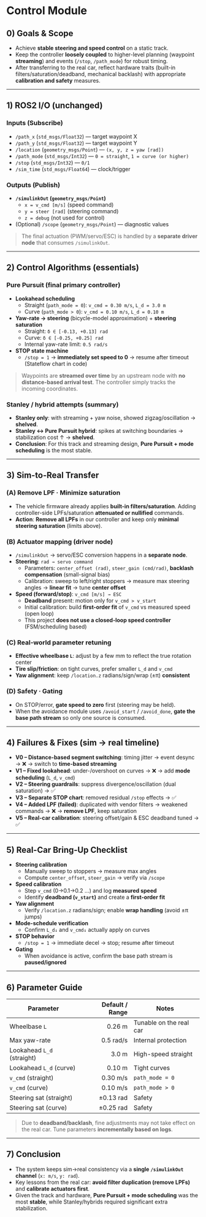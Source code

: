 # Control Module

## 0) Goals & Scope
- Achieve **stable steering and speed control** on a static track.  
- Keep the controller **loosely coupled** to higher-level planning (waypoint **streaming**) and events (`/stop`, `/path_mode`) for robust timing.  
- After transferring to the real car, reflect hardware traits (built-in filters/saturation/deadband, mechanical backlash) with appropriate **calibration and safety** measures.

---

## 1) ROS2 I/O (unchanged)

### Inputs (Subscribe)
- `/path_x` (`std_msgs/Float32`) — target waypoint X  
- `/path_y` (`std_msgs/Float32`) — target waypoint Y  
- `/location` (`geometry_msgs/Point`) — `(x, y, z = yaw [rad])`  
- `/path_mode` (`std_msgs/Int32`) — `0 = straight`, `1 = curve (or higher)`  
- `/stop` (`std_msgs/Int32`) — `0/1`  
- `/sim_time` (`std_msgs/Float64`) — clock/trigger

### Outputs (Publish)
- **`/simulinkOut` (`geometry_msgs/Point`)**  
  - `x = v_cmd [m/s]` (speed command)  
  - `y = steer [rad]` (steering command)  
  - `z = debug` (not used for control)
- (Optional) `/scope` (`geometry_msgs/Point`) — diagnostic values

> The final actuation (PWM/servo/ESC) is handled by a **separate driver node** that consumes `/simulinkOut`.

---

## 2) Control Algorithms (essentials)

### Pure Pursuit (final primary controller)
- **Lookahead scheduling**
  - Straight (`path_mode = 0`): `v_cmd = 0.30 m/s`, `L_d = 3.0 m`  
  - Curve (`path_mode > 0`): `v_cmd = 0.10 m/s`, `L_d = 0.10 m`
- **Yaw-rate → steering** (bicycle-model approximation) + **steering saturation**
  - Straight: `δ ∈ [-0.13, +0.13] rad`  
  - Curve: `δ ∈ [-0.25, +0.25] rad`  
  - Internal yaw-rate limit: `0.5 rad/s`
- **STOP state machine**
  - `/stop = 1` → **immediately set speed to 0** → resume after timeout (Stateflow chart in code)

> Waypoints are **streamed over time** by an upstream node with **no distance-based arrival test**. The controller simply tracks the incoming coordinates.

### Stanley / hybrid attempts (summary)
- **Stanley only**: with streaming + yaw noise, showed zigzag/oscillation → **shelved**.  
- **Stanley ↔ Pure Pursuit hybrid**: spikes at switching boundaries → stabilization cost ↑ → **shelved**.  
- **Conclusion**: For this track and streaming design, **Pure Pursuit + mode scheduling** is the most stable.

---

## 3) Sim-to-Real Transfer

### (A) Remove LPF · Minimize saturation
- The vehicle firmware already applies **built-in filters/saturation**. Adding controller-side LPFs/saturation **attenuated or nullified** commands.  
- **Action**: **Remove all LPFs** in our controller and keep only **minimal steering saturation** (limits above).

### (B) Actuator mapping (driver node)
- `/simulinkOut` → servo/ESC conversion happens in a **separate node**.
- **Steering**: `rad → servo command`
  - Parameters: `center_offset (rad)`, `steer_gain (cmd/rad)`, **backlash compensation** (small-signal bias)  
  - Calibration: sweep to left/right stoppers → measure max steering angles → **linear fit** → tune **center offset**
- **Speed (forward/stop)**: `v_cmd [m/s] → ESC`
  - **Deadband** present: motion only for `v_cmd > v_start`  
  - Initial calibration: build **first-order fit** of `v_cmd` vs measured speed (open loop)  
  - This project **does not use a closed-loop speed controller** (FSM/scheduling based)

### (C) Real-world parameter retuning
- **Effective wheelbase `L`**: adjust by a few mm to reflect the true rotation center  
- **Tire slip/friction**: on tight curves, prefer smaller `L_d` and `v_cmd`  
- **Yaw alignment**: keep `/location.z` radians/sign/wrap (±π) **consistent**

### (D) Safety · Gating
- On STOP/error, **gate speed to zero** first (steering may be held).  
- When the avoidance module uses `/avoid_start` / `/avoid_done`, **gate the base path stream** so only one source is consumed.

---

## 4) Failures & Fixes (sim → real timeline)
- **V0 – Distance-based segment switching**: timing jitter → event desync → ❌ → switch to **time-based streaming**  
- **V1 – Fixed lookahead**: under-/overshoot on curves → ❌ → add **mode scheduling** (`L_d`, `v_cmd`)  
- **V2 – Steering guardrails**: suppress divergence/oscillation (dual saturation) → ✅  
- **V3 – Separate STOP chart**: removed residual `/stop` effects → ✅  
- **V4 – Added LPF (failed)**: duplicated with vendor filters → weakened commands → ❌ → **remove LPF**, keep saturation  
- **V5 – Real-car calibration**: steering offset/gain & ESC deadband tuned → ✅

---

## 5) Real-Car Bring-Up Checklist
- **Steering calibration**  
  - Manually sweep to stoppers → measure max angles  
  - Compute `center_offset`, `steer_gain` → verify via `/scope`
- **Speed calibration**  
  - Step `v_cmd` (0→0.1→0.2 …) and log **measured speed**  
  - Identify **deadband (`v_start`)** and create a **first-order fit**
- **Yaw alignment**  
  - Verify `/location.z` radians/sign; enable **wrap handling** (avoid ±π jumps)
- **Mode-schedule verification**  
  - Confirm `L_d↓` and `v_cmd↓` actually apply on curves
- **STOP behavior**  
  - `/stop = 1` → immediate decel → stop; resume after timeout
- **Gating**  
  - When avoidance is active, confirm the base path stream is **paused/ignored**

---

## 6) Parameter Guide 

| Parameter | Default / Range | Notes |
|---|---:|---|
| Wheelbase `L` | 0.26 m | Tunable on the real car |
| Max yaw-rate | 0.5 rad/s | Internal protection |
| Lookahead `L_d` (straight) | 3.0 m | High-speed straight |
| Lookahead `L_d` (curve) | 0.10 m | Tight curves |
| `v_cmd` (straight) | 0.30 m/s | `path_mode = 0` |
| `v_cmd` (curve) | 0.10 m/s | `path_mode > 0` |
| Steering sat (straight) | ±0.13 rad | Safety |
| Steering sat (curve) | ±0.25 rad | Safety |

> Due to **deadband/backlash**, fine adjustments may not take effect on the real car. Tune parameters **incrementally based on logs**.

---

## 7) Conclusion
- The system keeps sim→real consistency via a **single `/simulinkOut` channel** (`x: m/s`, `y: rad`).  
- Key lessons from the real car: **avoid filter duplication (remove LPFs)** and **calibrate actuators first**.  
- Given the track and hardware, **Pure Pursuit + mode scheduling** was the most **stable**, while Stanley/hybrids required significant extra stabilization.

